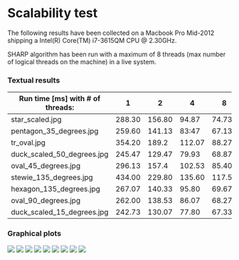 # Scalability test
The following results have been collected on a Macbook Pro Mid-2012 shipping a 
Intel(R) Core(TM) i7-3615QM CPU @ 2.30GHz.

SHARP algorithm has been run with a maximum of 8 threads (max number of logical
threads on the machine) in a live system.

### Textual results
| Run time [ms] with # of threads:  | 1      | 2      | 4      | 8      |
| --------------------------------- | ------ | ------ | ------ | ------ |
| star_scaled.jpg                   | 288.30 | 156.80 | 94.87  | 74.73  |
| pentagon_35_degrees.jpg           | 259.60 | 141.13 | 83:47  | 67.13  |
| tr_oval.jpg                       | 354.20 | 189.2  | 112.07 | 88.27  |
| duck_scaled_50_degrees.jpg        | 245.47 | 129.47 | 79.93  | 68.87  |
| oval_45_degrees.jpg               | 296.13 | 157.4  | 102.53 | 85.40  |
| stewie_135_degrees.jpg            | 434.00 | 229.80 | 135.60 | 117.53 |
| hexagon_135_degrees.jpg           | 267.07 | 140.33 | 95.80  | 69.67  |
| oval_90_degrees.jpg               | 262.00 | 138.53 | 86.07  | 68.27  |
| duck_scaled_15_degrees.jpg        | 242.73 | 130.07 | 77.80  | 67.33  |

### Graphical plots
![](star_scaled_plot.png)
![](pentagon_35_degrees_plot.png)
![](tr_oval_plot.png)
![](duck_scaled_50_degrees_plot.png)
![](duck_scaled_15_degrees_plot.png)
![](oval_45_degrees_plot.png)
![](oval_90_degrees_plot.png)
![](stewie_135_degrees_plot.png)
![](hexagon_135_degrees_plot.png)